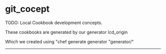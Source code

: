 # git_cocept

TODO: Local Cookbook development concepts.

These cookbooks are generated by our generator lcd_origin

Which we created using "chef generate generator "generator/<name>"

---------------------------------------------------------------


